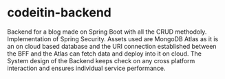 # codeitin-backend

Backend for a blog made on Spring Boot with all the CRUD methodoly. Implementation of Spring Security. 
Assets used are MongoDB Atlas as it is an on cloud based database and the URI connection established between the BFF and the Atlas can 
fetch data and deploy into it on cloud. The System design of the Backend keeps check on any cross platform interaction and ensures
individual service performance.
